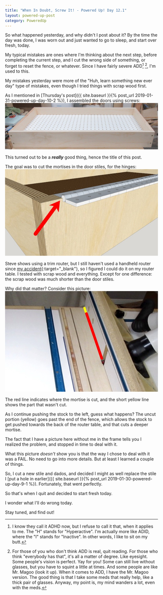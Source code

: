 ```yaml
---
title: "When In Doubt, Screw It! - Powered Up! Day 12.1"
layout: powered-up-post
category: PoweredUp
---
```

So what happened yesterday, and why didn't I post about it? By the time the day was done, I was worn out and just wanted to go to sleep, and start over fresh, today.

My typical mistakes are ones where I'm thinking about the next step, before completing the current step, and I cut the wrong side of something, or forget to reset the fence, or whatever. Since I have fairly severe ADD[^1] [^2], I'm used to this.

My mistakes yesterday were more of the "Huh, learn something new ever day" type of mistakes, even though I tried things with scrap wood first.

As I mentioned in [Thursday's post]({{ site.baseurl }}{% post_url 2019-01-31-powered-up-day-10-2 %}), I assembled the doors using screws:
![](/assets/images-posts/powered-up-day-12-1-02.jpg)

This turned out to be a ***really*** good thing, hence the title of this post.

The goal was to cut the mortises in the door stiles, for the hinges:
![](/assets/images-posts/powered-up-day-12-1-01.jpg)

Steve shows using a trim router, but I still haven't used a handheld router since [my accident](https://youtu.be/BJmdSgWeaas){:target="_blank"}, so I figured I could do it on my router table. I tested with scrap wood and everything. Except for one difference: the scrap wood was much shorter than the door stiles.

Why did that matter? Consider this picture:
![](/assets/images-posts/powered-up-day-12-1-03.jpg)

The red line indicates where the mortise is cut, and the short yellow line shows the part that wasn't cut.

As I continue pushing the stock to the left, guess what happens? The uncut portion (yellow) goes past the end of the fence, which allows the stock to get pushed towards the back of the router table, and that cuts a deeper mortise.

The fact that I have a picture here without me in the frame tells you I realized the problem, and stopped in time to deal with it.

What this picture *doesn't* show you is that the way I chose to deal with it was a FAIL. No need to go into more details. But at least I learned a couple of things.

So, I cut a new stile and dados, and decided I might as well replace the stile I [put a hole in earlier]({{ site.baseurl }}{% post_url 2019-01-30-powered-up-day-9-1 %}). Fortunately, that went perfectly.

So that's when I quit and decided to start fresh today.

I wonder what I'll do wrong today.

Stay tuned, and find out!

[^1]: I know they call it ADHD now, but I refuse to call it that, when it applies to me. The "H" stands for "Hyperactive". I'm actually more like ADID, where the "I" stands for "Inactive". In other words, I like to sit on my butt.

[^2]: For those of you who don't think ADD is real, quit reading. For those who think "everybody has that", it's all a matter of degree. Like eyesight. Some people's vision is perfect. Yay for you! Some can still live without glasses, but you have to squint a little at times. And some people are like Mr. Magoo (look it up). When it comes to ADD, I have the Mr. Magoo version. The good thing is that I take some meds that really help, like a thick pair of glasses. Anyway, my point is, my mind wanders a lot, even with the meds.